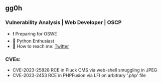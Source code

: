 ## gg0h

### Vulnerability Analysis | Web Developer | OSCP
- ❗️ Preparing for OSWE
- 🐍 Python Enthusiast
- 💬 How to reach me: [Twitter]


### CVEs:
- CVE-2023-25828 RCE in Pluck CMS via web-shell smuggling in JPEG
- CVE-2023-2453 RCE in PHPFusion via LFI on arbitrary '.php' file



[twitter]: https://twitter.com/0x68306767

